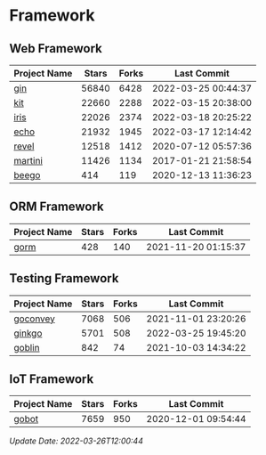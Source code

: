 # Framework

## Web Framework
| Project Name | Stars | Forks | Last Commit |
| ------------ | ----- | ----- | ----------- |
| [gin](https://github.com/gin-gonic/gin) | 56840 | 6428 | 2022-03-25 00:44:37 |
| [kit](https://github.com/go-kit/kit) | 22660 | 2288 | 2022-03-15 20:38:00 |
| [iris](https://github.com/kataras/iris) | 22026 | 2374 | 2022-03-18 20:25:22 |
| [echo](https://github.com/labstack/echo) | 21932 | 1945 | 2022-03-17 12:14:42 |
| [revel](https://github.com/revel/revel) | 12518 | 1412 | 2020-07-12 05:57:36 |
| [martini](https://github.com/go-martini/martini) | 11426 | 1134 | 2017-01-21 21:58:54 |
| [beego](https://github.com/astaxie/beego) | 414 | 119 | 2020-12-13 11:36:23 |

## ORM Framework
| Project Name | Stars | Forks | Last Commit |
| ------------ | ----- | ----- | ----------- |
| [gorm](https://github.com/jinzhu/gorm) | 428 | 140 | 2021-11-20 01:15:37 |

## Testing Framework
| Project Name | Stars | Forks | Last Commit |
| ------------ | ----- | ----- | ----------- |
| [goconvey](https://github.com/smartystreets/goconvey) | 7068 | 506 | 2021-11-01 23:20:26 |
| [ginkgo](https://github.com/onsi/ginkgo) | 5701 | 508 | 2022-03-25 19:45:20 |
| [goblin](https://github.com/franela/goblin) | 842 | 74 | 2021-10-03 14:34:22 |

## IoT Framework
| Project Name | Stars | Forks | Last Commit |
| ------------ | ----- | ----- | ----------- |
| [gobot](https://github.com/hybridgroup/gobot) | 7659 | 950 | 2020-12-01 09:54:44 |

*Update Date: 2022-03-26T12:00:44*